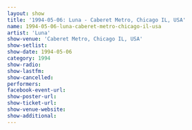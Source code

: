 ```yaml
---
layout: show
title: '1994-05-06: Luna - Caberet Metro, Chicago IL, USA'
name: 1994-05-06-luna-caberet-metro-chicago-il-usa
artist: 'Luna'
show-venue: 'Caberet Metro, Chicago IL, USA'
show-setlist: 
show-date: 1994-05-06
category: 1994
show-radio: 
show-lastfm: 
show-cancelled: 
performers: 
facebook-event-url: 
show-poster-url: 
show-ticket-url: 
show-venue-website: 
show-additional: 
---
```


